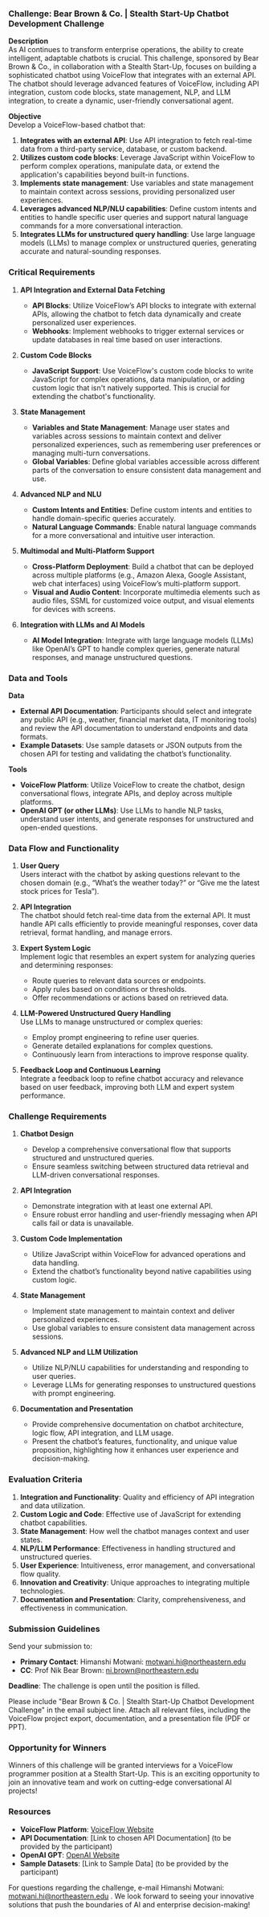 ### Challenge: Bear Brown & Co. | Stealth Start-Up Chatbot Development Challenge

**Description**  
As AI continues to transform enterprise operations, the ability to create intelligent, adaptable chatbots is crucial. This challenge, sponsored by Bear Brown & Co., in collaboration with a Stealth Start-Up, focuses on building a sophisticated chatbot using VoiceFlow that integrates with an external API. The chatbot should leverage advanced features of VoiceFlow, including API integration, custom code blocks, state management, NLP, and LLM integration, to create a dynamic, user-friendly conversational agent.

**Objective**  
Develop a VoiceFlow-based chatbot that:

1. **Integrates with an external API**: Use API integration to fetch real-time data from a third-party service, database, or custom backend.
2. **Utilizes custom code blocks**: Leverage JavaScript within VoiceFlow to perform complex operations, manipulate data, or extend the application's capabilities beyond built-in functions.
3. **Implements state management**: Use variables and state management to maintain context across sessions, providing personalized user experiences.
4. **Leverages advanced NLP/NLU capabilities**: Define custom intents and entities to handle specific user queries and support natural language commands for a more conversational interaction.
5. **Integrates LLMs for unstructured query handling**: Use large language models (LLMs) to manage complex or unstructured queries, generating accurate and natural-sounding responses.

### Critical Requirements

1. **API Integration and External Data Fetching**
   - **API Blocks**: Utilize VoiceFlow’s API blocks to integrate with external APIs, allowing the chatbot to fetch data dynamically and create personalized user experiences.
   - **Webhooks**: Implement webhooks to trigger external services or update databases in real time based on user interactions.

2. **Custom Code Blocks**
   - **JavaScript Support**: Use VoiceFlow's custom code blocks to write JavaScript for complex operations, data manipulation, or adding custom logic that isn't natively supported. This is crucial for extending the chatbot's functionality.

3. **State Management**
   - **Variables and State Management**: Manage user states and variables across sessions to maintain context and deliver personalized experiences, such as remembering user preferences or managing multi-turn conversations.
   - **Global Variables**: Define global variables accessible across different parts of the conversation to ensure consistent data management and use.

4. **Advanced NLP and NLU**
   - **Custom Intents and Entities**: Define custom intents and entities to handle domain-specific queries accurately.
   - **Natural Language Commands**: Enable natural language commands for a more conversational and intuitive user interaction.

5. **Multimodal and Multi-Platform Support**
   - **Cross-Platform Deployment**: Build a chatbot that can be deployed across multiple platforms (e.g., Amazon Alexa, Google Assistant, web chat interfaces) using VoiceFlow’s multi-platform support.
   - **Visual and Audio Content**: Incorporate multimedia elements such as audio files, SSML for customized voice output, and visual elements for devices with screens.

6. **Integration with LLMs and AI Models**
   - **AI Model Integration**: Integrate with large language models (LLMs) like OpenAI’s GPT to handle complex queries, generate natural responses, and manage unstructured questions.

### Data and Tools

**Data**  
- **External API Documentation**: Participants should select and integrate any public API (e.g., weather, financial market data, IT monitoring tools) and review the API documentation to understand endpoints and data formats.
- **Example Datasets**: Use sample datasets or JSON outputs from the chosen API for testing and validating the chatbot’s functionality.

**Tools**  
- **VoiceFlow Platform**: Utilize VoiceFlow to create the chatbot, design conversational flows, integrate APIs, and deploy across multiple platforms.
- **OpenAI GPT (or other LLMs)**: Use LLMs to handle NLP tasks, understand user intents, and generate responses for unstructured and open-ended questions.

### Data Flow and Functionality

1. **User Query**  
   Users interact with the chatbot by asking questions relevant to the chosen domain (e.g., “What’s the weather today?” or “Give me the latest stock prices for Tesla”).

2. **API Integration**  
   The chatbot should fetch real-time data from the external API. It must handle API calls efficiently to provide meaningful responses, cover data retrieval, format handling, and manage errors.

3. **Expert System Logic**  
   Implement logic that resembles an expert system for analyzing queries and determining responses:
   - Route queries to relevant data sources or endpoints.
   - Apply rules based on conditions or thresholds.
   - Offer recommendations or actions based on retrieved data.

4. **LLM-Powered Unstructured Query Handling**  
   Use LLMs to manage unstructured or complex queries:
   - Employ prompt engineering to refine user queries.
   - Generate detailed explanations for complex questions.
   - Continuously learn from interactions to improve response quality.

5. **Feedback Loop and Continuous Learning**  
   Integrate a feedback loop to refine chatbot accuracy and relevance based on user feedback, improving both LLM and expert system performance.

### Challenge Requirements

1. **Chatbot Design**  
   - Develop a comprehensive conversational flow that supports structured and unstructured queries.
   - Ensure seamless switching between structured data retrieval and LLM-driven conversational responses.

2. **API Integration**  
   - Demonstrate integration with at least one external API.
   - Ensure robust error handling and user-friendly messaging when API calls fail or data is unavailable.

3. **Custom Code Implementation**  
   - Utilize JavaScript within VoiceFlow for advanced operations and data handling.
   - Extend the chatbot’s functionality beyond native capabilities using custom logic.

4. **State Management**  
   - Implement state management to maintain context and deliver personalized experiences.
   - Use global variables to ensure consistent data management across sessions.

5. **Advanced NLP and LLM Utilization**  
   - Utilize NLP/NLU capabilities for understanding and responding to user queries.
   - Leverage LLMs for generating responses to unstructured questions with prompt engineering.

6. **Documentation and Presentation**  
   - Provide comprehensive documentation on chatbot architecture, logic flow, API integration, and LLM usage.
   - Present the chatbot’s features, functionality, and unique value proposition, highlighting how it enhances user experience and decision-making.

### Evaluation Criteria

1. **Integration and Functionality**: Quality and efficiency of API integration and data utilization.
2. **Custom Logic and Code**: Effective use of JavaScript for extending chatbot capabilities.
3. **State Management**: How well the chatbot manages context and user states.
4. **NLP/LLM Performance**: Effectiveness in handling structured and unstructured queries.
5. **User Experience**: Intuitiveness, error management, and conversational flow quality.
6. **Innovation and Creativity**: Unique approaches to integrating multiple technologies.
7. **Documentation and Presentation**: Clarity, comprehensiveness, and effectiveness in communication.

### Submission Guidelines

Send your submission to:

- **Primary Contact**: Himanshi Motwani: motwani.hi@northeastern.edu  
- **CC**: Prof Nik Bear Brown: ni.brown@northeastern.edu

**Deadline**: The challenge is open until the position is filled.

Please include "Bear Brown & Co. | Stealth Start-Up Chatbot Development Challenge" in the email subject line. Attach all relevant files, including the VoiceFlow project export, documentation, and a presentation file (PDF or PPT).

### **Opportunity for Winners**

Winners of this challenge will be granted interviews for a VoiceFlow programmer position at a Stealth Start-Up. This is an exciting opportunity to join an innovative team and work on cutting-edge conversational AI projects!

### Resources

- **VoiceFlow Platform**: [VoiceFlow Website](https://www.voiceflow.com/)
- **API Documentation**: [Link to chosen API Documentation] (to be provided by the participant)
- **OpenAI GPT**: [OpenAI Website](https://openai.com/)
- **Sample Datasets**: [Link to Sample Data] (to be provided by the participant)

For questions regarding the challenge, e-mail Himanshi Motwani: motwani.hi@northeastern.edu . We look forward to seeing your innovative solutions that push the boundaries of AI and enterprise decision-making!


